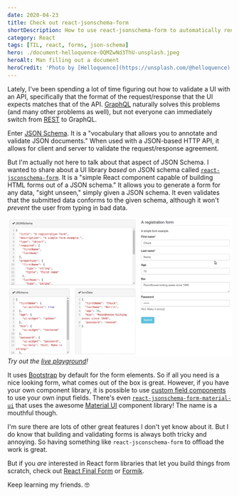 ```yaml
---
date: 2020-04-23
title: Check out react-jsonschema-form
shortDescription: How to use react-jsonschema-form to automatically render a form based on JSON schema
category: React
tags: [TIL, react, forms, json-schema]
hero: ./document-helloquence-OQMZwNd3ThU-unsplash.jpeg
heroAlt: Man filling out a document
heroCredit: 'Photo by [Helloquence](https://unsplash.com/@helloquence)'
---
```


Lately, I've been spending a lot of time figuring out how to validate a UI with an API, specifically that the format of the request/response that the UI expects matches that of the API. [GraphQL](https://graphql.org/) naturally solves this problems (and many other problems as well), but not everyone can immediately switch from [REST](https://restfulapi.net/) to GraphQL.

Enter [JSON Schema](http://json-schema.org/). It is a "vocabulary that allows you to annotate and validate JSON documents." When used with a JSON-based HTTP API, it allows for client and server to validate the request/response agreement.

But I'm actually not here to talk about that aspect of JSON Schema. I wanted to share about a UI library _based_ on JSON schema called [`react-jsconschema-form`](https://react-jsonschema-form.readthedocs.io/). It is a "simple React component capable of building HTML forms out of a JSON schema." It allows you to generate a form for any data, "sight unseen," simply given a JSON schema. It even validates that the submitted data conforms to the given schema, although it won't _prevent_ the user from typing in bad data.

![An animated screenshot of a form](react-jsonschema-form-animated-screenshot.gif)_Try out the [live playground](https://rjsf-team.github.io/react-jsonschema-form/)!_

It uses [Bootstrap](http://getbootstrap.com/) by default for the form elements. So if all you need is a nice looking form, what comes out of the box is great. However, if you have your own component library, it is possible to use [custom field components](https://react-jsonschema-form.readthedocs.io/en/latest/advanced-customization/#custom-field-components) to use your own input fields. There's even [`react-jsonschema-form-material-ui`](https://github.com/vip-git/react-jsonschema-form-material-ui) that uses the awesome [Material UI](http://www.material-ui.com/) component library! The name is a mouthful though.

I'm sure there are lots of other great features I don't yet know about it. But I do know that building and validating forms is always both tricky and annoying. So having something like `react-jsconschema-form` to offload the work is great.

But if you _are_ interested in React form libraries that let you build things from scratch, check out [React Final Form](https://final-form.org/react) or [Formik](https://jaredpalmer.com/formik/).

Keep learning my friends. 🤓
